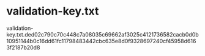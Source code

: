 # validation-key.txt
validation-key.txt.ded02c790c70c448c7a08035c69662af3025c4121736582cacb0d0b10951144b0c16dd61fc11798483442cbc635e8d0f9328697240cf45958d6163f2187b20d8
